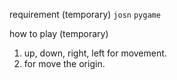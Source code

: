 requirement (temporary)
`josn`
`pygame`

how to play (temporary)
1. up, down, right, left for movement.
2. <r> for move the origin.
